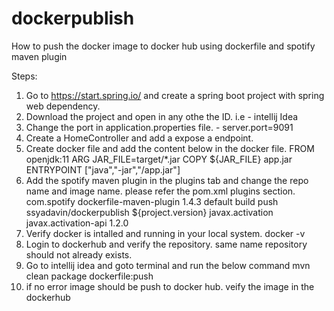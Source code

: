 # dockerpublish

How to push the docker image to docker hub using dockerfile and spotify maven plugin

Steps: 
1. Go to https://start.spring.io/ and create a spring boot project with spring web dependency.
2. Download the project and open in any othe the ID. i.e - intellij Idea
3. Change the port in application.properties file. - server.port=9091
4. Create a HomeController and add a expose a endpoint.
5. Create docker file and add the content below in the docker file.
    FROM openjdk:11
    ARG JAR_FILE=target/*.jar
    COPY ${JAR_FILE} app.jar
   ENTRYPOINT ["java","-jar","/app.jar"]
7. Add the spotify maven plugin in the plugins tab and change the repo name and image name. please refer the pom.xml plugins section.
     <plugin>
                <groupId>com.spotify</groupId>
                <artifactId>dockerfile-maven-plugin</artifactId>
                <version>1.4.3</version>
                <executions>
                    <execution>
                        <id>default</id>
                        <goals>
                            <goal>build</goal>
                            <goal>push</goal>
                        </goals>
                    </execution>
                </executions>
                <configuration>
                    <repository>ssyadavin/dockerpublish</repository>
                    <tag>${project.version}</tag>
                </configuration>
                <dependencies>
                    <!-- To make this work on JDK 9+ -->
                    <dependency>
                        <groupId>javax.activation</groupId>
                        <artifactId>javax.activation-api</artifactId>
                        <version>1.2.0</version>
                    </dependency>
                </dependencies>
            </plugin>
8. Verify docker is intalled and running in your local system.
   docker -v
10. Login to dockerhub and verify the repository. same name repository should not already exists.
11. Go to intellij idea and goto terminal and run the below command
 mvn clean package dockerfile:push
11. if no error image should be push to docker hub. veify the image in the dockerhub
